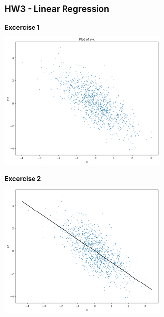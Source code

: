 # HW3 - Linear Regression

## Excercise 1
![Y-x vs X Plot](y-x.png)

## Excercise 2
![Linear Regression Plot](regression_plot.png)
